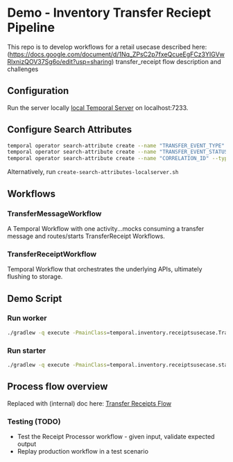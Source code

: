 # Demo - Inventory Transfer Reciept Pipeline

This repo is to develop workflows for a retail usecase described here: (https://docs.google.com/document/d/1Nq_ZPsC2p7fxeQcueEgFCz3YIGVwRlxnizQOV37Sg6o/edit?usp=sharing) transfer_receipt flow description and challenges

## Configuration

Run the server locally  [local Temporal Server](https://docs.temporal.io/cli#starting-the-temporal-server)  on localhost:7233.

## Configure Search Attributes
```bash
temporal operator search-attribute create --name "TRANSFER_EVENT_TYPE" --type keyword
temporal operator search-attribute create --name "TRANSFER_EVENT_STATUS" --type keyword
temporal operator search-attribute create --name "CORRELATION_ID" --type keyword
````

Alternatively, run `create-search-attributes-localserver.sh`

## Workflows
### TransferMessageWorkflow
A Temporal Workflow with one activity...mocks consuming a transfer message and routes/starts TransferReceipt Workflows.

### TransferReceiptWorkflow
Temporal Workflow that orchestrates the underlying APIs, ultimately flushing to storage.

## Demo Script

### Run worker
```bash
./gradlew -q execute -PmainClass=temporal.inventory.receiptsusecase.TransferReceiptsWorker
```` 

### Run starter
```bash
./gradlew -q execute -PmainClass=temporal.inventory.receiptsusecase.starters.RunTransferReceiptBatch
````

## Process flow overview
Replaced with (internal) doc here: [Transfer Receipts Flow](https://docs.google.com/document/d/1YJLXcIXxcKir8bsI4csDj9kk0dS9Fut04Ik2x21lVEk/edit)

### Testing (TODO) 
- Test the Receipt Processor workflow - given input, validate expected output 
- Replay production workflow in a test scenario


